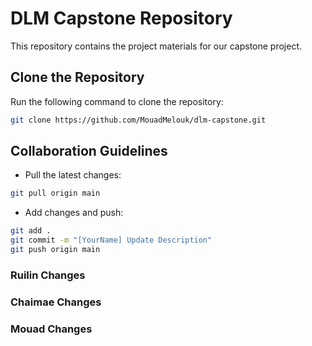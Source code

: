 # DLM Capstone Repository

This repository contains the project materials for our capstone project.

## Clone the Repository
Run the following command to clone the repository:
```bash
git clone https://github.com/MouadMelouk/dlm-capstone.git
```

## Collaboration Guidelines

- Pull the latest changes:
```bash
git pull origin main
```

- Add changes and push:
```bash
git add .
git commit -m "[YourName] Update Description"
git push origin main
```

### Ruilin Changes



### Chaimae Changes



### Mouad Changes


